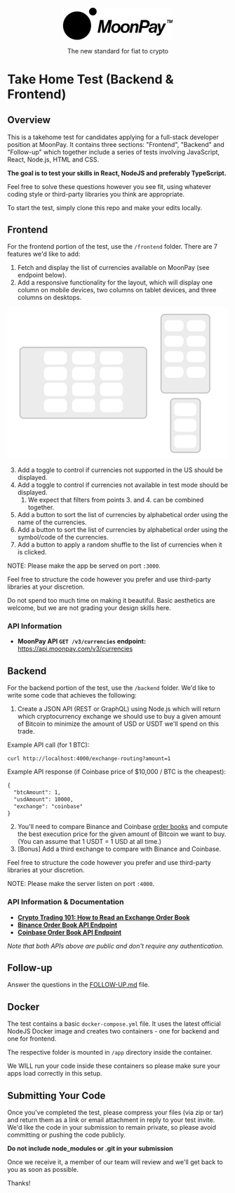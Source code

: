 <div align="center">
  <p>
    <img src="assets/logo_black.svg" width="250" />
  </p>
  <p>
    The new standard for fiat to crypto
  </p>
</div>

# Take Home Test (Backend & Frontend)

## Overview

This is a takehome test for candidates applying for a full-stack developer
position at MoonPay. It contains three sections: "Frontend", "Backend" and "Follow-up" which
together include a series of tests involving JavaScript, React, Node.js, HTML and CSS.

**The goal is to test your skills in React, NodeJS and preferably TypeScript.**

Feel free to solve these questions however you see fit, using whatever coding
style or third-party libraries you think are appropriate.

To start the test, simply clone this repo and make your edits locally.

## Frontend

For the frontend portion of the test, use the `/frontend` folder. There are 7 features we'd like to add:

1. Fetch and display the list of currencies available on MoonPay (see endpoint below).
2. Add a responsive functionality for the layout, which will display one column on mobile
   devices, two columns on tablet devices, and three columns on desktops.

![Front-end layout](./frontend_layout.png)

3. Add a toggle to control if currencies not supported in the US should be displayed.
4. Add a toggle to control if currencies not available in test mode should be displayed.
   1. We expect that filters from points 3. and 4. can be combined together.
5. Add a button to sort the list of currencies by alphabetical order using the name of the currencies.
6. Add a button to sort the list of currencies by alphabetical order using the symbol/code of the currencies.
7. Add a button to apply a random shuffle to the list of currencies when it is clicked.

NOTE: Please make the app be served on port `:3000`.

Feel free to structure the code however you prefer and use third-party libraries at your discretion.

Do not spend too much time on making it beautiful. Basic aesthetics are welcome, but we are not
grading your design skills here.

### API Information

- **MoonPay API `GET /v3/currencies` endpoint:** https://api.moonpay.com/v3/currencies

## Backend

For the backend portion of the test, use the `/backend` folder. We'd like to write some code that achieves the following:

1. Create a JSON API (REST or GraphQL) using Node.js which will return which cryptocurrency exchange we should use to buy a given amount of Bitcoin to minimize the amount of USD or USDT we'll spend on this trade.

Example API call (for 1 BTC):

```
curl http://localhost:4000/exchange-routing?amount=1
```

Example API response (if Coinbase price of \$10,000 / BTC is the cheapest):

```
{
  "btcAmount": 1,
  "usdAmount": 10000,
  "exchange": "coinbase"
}
```

2. You'll need to compare Binance and Coinbase [order books](https://www.investopedia.com/terms/o/order-book.asp) and compute the best execution price for the given amount of Bitcoin we want to buy. (You can assume that 1 USDT = 1 USD at all time.)
3. [Bonus] Add a third exchange to compare with Binance and Coinbase.

Feel free to structure the code however you prefer and use third-party libraries at your discretion.

NOTE: Please make the server listen on port `:4000`.

### API Information & Documentation

- **[Crypto Trading 101: How to Read an Exchange Order Book](https://www.coindesk.com/crypto-trading-101-how-to-read-an-exchange-order-book)**
- **[Binance Order Book API Endpoint](https://github.com/binance/binance-spot-api-docs/blob/master/rest-api.md#order-book)**
- **[Coinbase Order Book API Endpoint](https://docs.cloud.coinbase.com/exchange/reference/exchangerestapi_getproductbook)**

_Note that both APIs above are public and don't require any authentication._

## Follow-up

Answer the questions in the [FOLLOW-UP.md](./FOLLOW-UP.md) file.

## Docker

The test contains a basic `docker-compose.yml` file. It uses the latest official NodeJS
Docker image and creates two containers - one for backend and one for frontend.

The respective folder is mounted in `/app` directory inside the container.

We WILL run your code inside these containers so please make sure your apps load correctly in this setup.

## Submitting Your Code

Once you've completed the test, please compress your files (via zip or tar) and
return them as a link or email attachment in reply to your test invite. We'd like the
code in your submission to remain private, so please avoid committing or pushing
the code publicly.

**Do not include node_modules or .git in your submission**

Once we receive it, a member of our team will review and we'll get back to you
as soon as possible.

Thanks!
